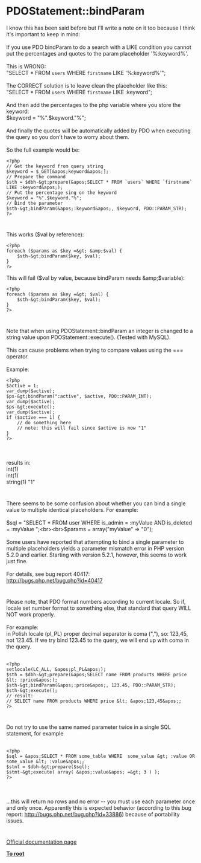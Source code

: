 # PDOStatement::bindParam



I know this has been said before but I&apos;ll write a note on it too because I think it&apos;s important to keep in mind:<br><br>If you use PDO bindParam to do a search with a LIKE condition you cannot put the percentages and quotes to the param placeholder &apos;%:keyword%&apos;.<br><br>This is WRONG:<br>"SELECT * FROM `users` WHERE `firstname` LIKE &apos;%:keyword%&apos;";<br><br>The CORRECT solution is to leave clean the placeholder like this:<br>"SELECT * FROM `users` WHERE `firstname` LIKE :keyword";<br><br>And then add the percentages to the php variable where you store the keyword:<br>$keyword = "%".$keyword."%";<br><br>And finally the quotes will be automatically added by PDO when executing the query so you don&apos;t have to worry about them.<br><br>So the full example would be:<br>

```
<?php
// Get the keyword from query string
$keyword = $_GET[&apos;keyword&apos;];
// Prepare the command
$sth = $dbh-&gt;prepare(&apos;SELECT * FROM `users` WHERE `firstname` LIKE :keyword&apos;);
// Put the percentage sing on the keyword
$keyword = "%".$keyword."%";
// Bind the parameter
$sth-&gt;bindParam(&apos;:keyword&apos;, $keyword, PDO::PARAM_STR);
?>
```
  

#

This works ($val by reference):<br>

```
<?php
foreach ($params as $key =&gt; &amp;$val) {
    $sth-&gt;bindParam($key, $val);
}
?>
```


This will fail ($val by value, because bindParam needs &amp;$variable):


```
<?php
foreach ($params as $key =&gt; $val) {
    $sth-&gt;bindParam($key, $val);
}
?>
```
  

#

Note that when using PDOStatement::bindParam an integer is changed to a string value upon PDOStatement::execute(). (Tested with MySQL). <br><br>This can cause problems when trying to compare values using the === operator.<br><br>Example:<br>

```
<?php
$active = 1;
var_dump($active);
$ps-&gt;bindParam(":active", $active, PDO::PARAM_INT);
var_dump($active);
$ps-&gt;execute();
var_dump($active);
if ($active === 1) {
    // do something here
    // note: this will fail since $active is now "1"
}
?>
```
<br><br>results in:<br>int(1) <br>int(1) <br>string(1) "1"  

#

There seems to be some confusion about whether you can bind a single value to multiple identical placeholders. For example:<br><br>$sql = "SELECT * FROM user WHERE is_admin = :myValue AND is_deleted = :myValue ";<br><br>$params = array("myValue" =&gt; "0");<br><br>Some users have reported that attempting to bind a single parameter to multiple placeholders yields a parameter mismatch error in PHP version 5.2.0 and earlier. Starting with version 5.2.1, however, this seems to work just fine.<br><br>For details, see bug report 40417:<br>http://bugs.php.net/bug.php?id=40417  

#

Please note, that PDO format numbers according to current locale. So if, locale set number format to something else, that standard that query WILL NOT work properly.<br><br>For example:<br>in Polish locale (pl_PL) proper decimal separator is coma (","), so: 123,45, not 123.45. If we try bind 123.45 to the query, we will end up with coma in the query.<br><br>

```
<?php
setlocale(LC_ALL, &apos;pl_PL&apos;);
$sth = $dbh-&gt;prepare(&apos;SELECT name FROM products WHERE price &lt; :price&apos;);
$sth-&gt;bindParam(&apos;:price&apos;, 123.45, PDO::PARAM_STR);
$sth-&gt;execute();
// result:
// SELECT name FROM products WHERE price &lt; &apos;123,45&apos;;
?>
```
  

#

Do not try to use the same named parameter twice in a single SQL statement, for example<br><br>

```
<?php
$sql = &apos;SELECT * FROM some_table WHERE  some_value &gt; :value OR some_value &lt; :value&apos;;
$stmt = $dbh-&gt;prepare($sql);
$stmt-&gt;execute( array( &apos;:value&apos; =&gt; 3 ) );
?>
```
<br><br>...this will return no rows and no error -- you must use each parameter once and only once. Apparently this is expected behavior (according to this bug report: http://bugs.php.net/bug.php?id=33886)  because of portability issues.  

#

[Official documentation page](https://www.php.net/manual/en/pdostatement.bindparam.php)

**[To root](/README.md)**